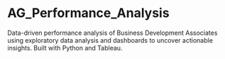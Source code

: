 # AG_Performance_Analysis
Data-driven performance analysis of Business Development Associates using exploratory data analysis and dashboards to uncover actionable insights. Built with Python and Tableau.
